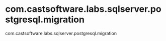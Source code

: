 # com.castsoftware.labs.sqlserver.postgresql.migration
com.castsoftware.labs.sqlserver.postgresql.migration
